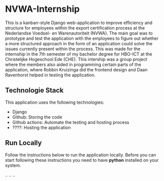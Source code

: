 # NVWA-Internship
This is a kanban-style Django web-application to improve efficiency and structure for employees within the export certification process at the Nederlandse Voedsel- en Warenautoriteit (NVWA). The main goal was to prototype and test the application with the employees to figure out whether a more structured approach in the form of an application could solve the issues currently present within the process. This was made for the internship in the 7th semester of my bachelor degree for HBO-ICT at the Christelijke Hogeschool Ede (CHE). This intership was a group project where the members also aided in programming certain parts of the application, where Robbin Kruizinga did the frontend design and Daan Ravenhorst helped in testing the application.    

## Technologie Stack
This application uses the following technologies:
- Django
- Github: Storing the code
- Github actions: Automate the testing and hosting process
- ????: Hosting the application

## Run Locally
Follow the instructions below to run the application locally. Before you can start following these instructions you need to have **python** installed on your system.

..
..
..
